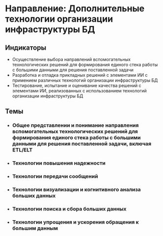# Направление: Дополнительные технологии организации инфраструктуры БД
## Индикаторы
* Осуществление выбора направлений вспомогательных технологических решений для формирования единого стека работы с большими данными для решения поставленной задачи
* Разработка и отладка прикладных решений с элементами ИИ с примением различных технологий организации инфраструктуры БД
* Тестирование, испытание и оценивание качества решений с элементами ИИ, реализованных с использованием технологий организации инфраструктуры БД
## Темы
* ### Общее представлении и понимание направления вспомогательных технологических решений для формирования единого стека работы с большими данными для решения поставленной задачи, включая ETL/ELT
* ### Технологии повышения надежности
* ### Технологии передачи сообщений
* ### Технологии визуализации и когнитивного анализа больших данных
* ### Технологии поиска и сбора больших данных
* ### Технологии упрощения и ускорения обращения к большим данным
